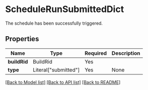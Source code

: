 # ScheduleRunSubmittedDict

The schedule has been successfully triggered.

## Properties
| Name | Type | Required | Description |
| ------------ | ------------- | ------------- | ------------- |
**buildRid** | BuildRid | Yes |  |
**type** | Literal["submitted"] | Yes | None |


[[Back to Model list]](../../../../README.md#models-v2-link) [[Back to API list]](../../../../README.md#apis-v2-link) [[Back to README]](../../../../README.md)
